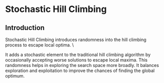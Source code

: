 # Stochastic Hill Climbing


## Introduction

Stochastic Hill Climbing introduces randomness into the hill climbing process to escape local optima. \\

It adds a stochastic element to the traditional hill climbing algorithm by occasionally accepting worse solutions to escape local maxima. This randomness helps in exploring the search space more broadly. It balances exploration and exploitation to improve the chances of finding the global optimum.